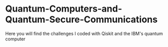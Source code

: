 # Quantum-Computers-and-Quantum-Secure-Communications
Here you will find the challenges I coded with Qiskit and the IBM's quantum computer 
